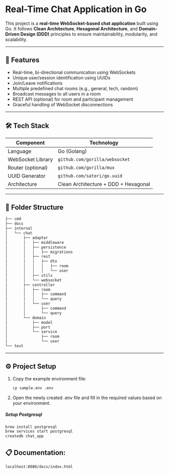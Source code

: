 # Real-Time Chat Application in Go

This project is a **real-time WebSocket-based chat application** built using Go. It follows **Clean Architecture**, **Hexagonal Architecture**, and **Domain-Driven Design (DDD)** principles to ensure maintainability, modularity, and scalability.

---

## 🚀 Features

- Real-time, bi-directional communication using WebSockets
- Unique user/session identification using UUIDs
- Join/Leave notifications
- Multiple predefined chat rooms (e.g., general, tech, random)
- Broadcast messages to all users in a room
- REST API (optional) for room and participant management
- Graceful handling of WebSocket disconnections

---

## 🛠️ Tech Stack

| Component         | Technology                     |
|------------------|--------------------------------|
| Language          | Go (Golang)                    |
| WebSocket Library | `github.com/gorilla/websocket` |
| Router (optional) | `github.com/gorilla/mux`       |
| UUID Generator    | `github.com/satori/go.uuid`    |
| Architecture      | Clean Architecture + DDD + Hexagonal |

---

## 📁 Folder Structure

```bash
├── cmd
├── docs
├── internal
│   └── chat
│       ├── adapter
│       │   ├── middleware
│       │   ├── persistence
│       │   │   ├── migrations
│       │   ├── rest
│       │   │   ├── dto
│       │   │   │   ├── room
│       │   │   │   └── user
│       │   ├── utils
│       │   └── websocket
│       ├── controller
│       │   ├── room
│       │   │   ├── command
│       │   │   └── query
│       │   └── user
│       │       ├── command
│       │       └── query
│       └── domain
│           ├── model
│           ├── port
│           └── service
│               ├── room
│               └── user
└── test
```
---

## ⚙️ Project Setup

1. Copy the example environment file:

   ```bash
   cp sample.env .env

2. Open the newly created .env file and fill in the required values based on your environment.

#####  Setup Postgresql
   ```bash
   brew install postgresql
   brew services start postgresql
   createdb chat_app
```

## 📋 Documentation:
`localhost:8080/docs/index.html`
